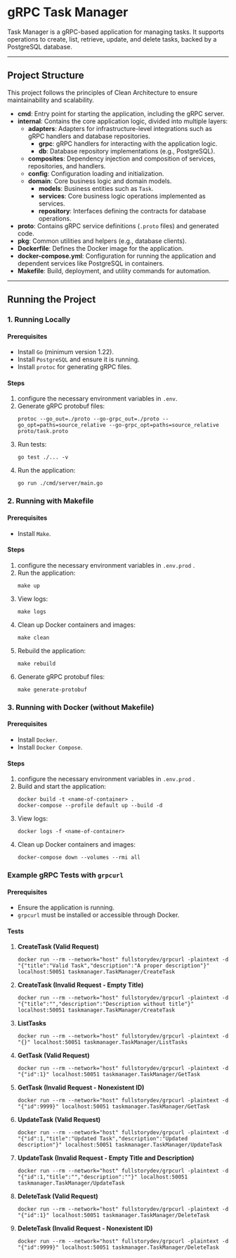 # gRPC Task Manager

Task Manager is a gRPC-based application for managing tasks. It supports operations to create, list, retrieve, update, and delete tasks, backed by a PostgreSQL database.

---

## Project Structure

This project follows the principles of Clean Architecture to ensure maintainability and scalability.

- **cmd**: Entry point for starting the application, including the gRPC server.
- **internal**: Contains the core application logic, divided into multiple layers:
   - **adapters**: Adapters for infrastructure-level integrations such as gRPC handlers and database repositories.
      - **grpc**: gRPC handlers for interacting with the application logic.
      - **db**: Database repository implementations (e.g., PostgreSQL).
   - **composites**: Dependency injection and composition of services, repositories, and handlers.
   - **config**: Configuration loading and initialization.
   - **domain**: Core business logic and domain models.
      - **models**: Business entities such as `Task`.
      - **services**: Core business logic operations implemented as services.
      - **repository**: Interfaces defining the contracts for database operations.
- **proto**: Contains gRPC service definitions (`.proto` files) and generated code.
- **pkg**: Common utilities and helpers (e.g., database clients).
- **Dockerfile**: Defines the Docker image for the application.
- **docker-compose.yml**: Configuration for running the application and dependent services like PostgreSQL in containers.
- **Makefile**: Build, deployment, and utility commands for automation.

---

## Running the Project

### 1. Running Locally

#### Prerequisites
- Install `Go` (minimum version 1.22).
- Install `PostgreSQL` and ensure it is running.
- Install `protoc` for generating gRPC files.

#### Steps
1. configure the necessary environment variables in `.env`.
2. Generate gRPC protobuf files:  
   ```
   protoc --go_out=./proto --go-grpc_out=./proto --go_opt=paths=source_relative --go-grpc_opt=paths=source_relative proto/task.proto
   ```
3. Run tests:
   ```
   go test ./... -v
   ```
4. Run the application:  
   ```
   go run ./cmd/server/main.go
   ```
### 2. Running with Makefile

#### Prerequisites
- Install `Make`.

#### Steps
1. configure the necessary environment variables in `.env.prod` .
2. Run the application:  
   ```
   make up
   ```
3. View logs:  
   ```
   make logs
   ```
4. Clean up Docker containers and images:  
   ```
   make clean
   ```
5. Rebuild the application:  
   ```
   make rebuild
   ```
6. Generate gRPC protobuf files:  
   ```
   make generate-protobuf
   ```

### 3. Running with Docker (without Makefile)

#### Prerequisites
- Install `Docker`.
- Install `Docker Compose`.

#### Steps
1. configure the necessary environment variables in `.env.prod` .
2. Build and start the application:  
   ```
   docker build -t <name-of-container> .
   docker-compose --profile default up --build -d
   ```
3. View logs:  
   ```
   docker logs -f <name-of-container>
   ```
4. Clean up Docker containers and images:  
   ```
   docker-compose down --volumes --rmi all
   ```

### Example gRPC Tests with `grpcurl`

#### Prerequisites
- Ensure the application is running.
- `grpcurl` must be installed or accessible through Docker.

#### Tests

1. **CreateTask (Valid Request)**  
   ```
   docker run --rm --network="host" fullstorydev/grpcurl -plaintext -d "{"title":"Valid Task","description":"A proper description"}" localhost:50051 taskmanager.TaskManager/CreateTask
   ```
2. **CreateTask (Invalid Request - Empty Title)**  
   ```
   docker run --rm --network="host" fullstorydev/grpcurl -plaintext -d "{"title":"","description":"Description without title"}" localhost:50051 taskmanager.TaskManager/CreateTask 
   ```
3. **ListTasks**  
   ```
   docker run --rm --network="host" fullstorydev/grpcurl -plaintext -d "{}" localhost:50051 taskmanager.TaskManager/ListTasks
   ```
4. **GetTask (Valid Request)**  
   ```
   docker run --rm --network="host" fullstorydev/grpcurl -plaintext -d "{"id":1}" localhost:50051 taskmanager.TaskManager/GetTask
   ```
5. **GetTask (Invalid Request - Nonexistent ID)**  
   ```
   docker run --rm --network="host" fullstorydev/grpcurl -plaintext -d "{"id":9999}" localhost:50051 taskmanager.TaskManager/GetTask
   ```
6. **UpdateTask (Valid Request)**  
   ```
   docker run --rm --network="host" fullstorydev/grpcurl -plaintext -d "{"id":1,"title":"Updated Task","description":"Updated description"}" localhost:50051 taskmanager.TaskManager/UpdateTask
   ```
7. **UpdateTask (Invalid Request - Empty Title and Description)**  
   ```
   docker run --rm --network="host" fullstorydev/grpcurl -plaintext -d "{"id":1,"title":"","description":""}" localhost:50051 taskmanager.TaskManager/UpdateTask
   ```
8. **DeleteTask (Valid Request)**  
   ```
   docker run --rm --network="host" fullstorydev/grpcurl -plaintext -d "{"id":1}" localhost:50051 taskmanager.TaskManager/DeleteTask
   ```
9. **DeleteTask (Invalid Request - Nonexistent ID)**  
   ```
   docker run --rm --network="host" fullstorydev/grpcurl -plaintext -d "{"id":9999}" localhost:50051 taskmanager.TaskManager/DeleteTask
   ```
